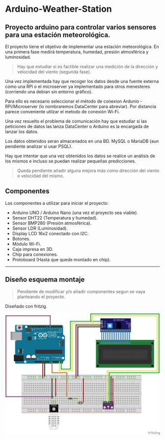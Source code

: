 # Arduino-Weather-Station
Proyecto arduino para controlar varios sensores para una estación meteorológica.
---

El proyecto tiene el objetivo de implementar una estación meteorológica. En una primera fase medirá temperatura, humedad, presión atmosférica y luminosidad. 

> Hay que estudiar si es factible realizar una medición de la dirección y velocidad del viento (segunda fase). 

Una vez implementada hay que recoger los datos desde una fuente externa como una RPi o el microserver ya implementado para otros menesteres (corriendo una debian sin entorno gráfico). 

Para ello es necesario seleccionar el método de conexion Ardunio - RPi/Microserver (lo nombraremos DataCenter para abreviar). Por distancia parece conveniente utilzar el metodo de conexión Wi-Fi.

Una vez resuelto el problema de comunicación hay que estudiar si las peticiones de datos las lanza DataCenter o Arduino es la encargada de lanzar los datos.

Los datos obtenidos seran almacenados en una BD. MySQL o MariaDB (aun pendiente analizar si usar PSQL).

Hay que intentar que una vez obtenidos los datos se realice un análisis de los mismos e incluso se puedan realizar pequeñas predicciones.

> Queda pendiente añadir alguna mejora más como dirección del viento o velocidad del mismo.

## Componentes

Los componentes a utilizar para iniciar el proyecto:

* Arduino UNO / Arduino Nano (una vez el proyecto sea viable).
* Sensor DHT22 (Temperatura y humedad).
* Sensor BMP280 (Presión atmosférica).
* Sensor LDR (Luminosidad).
* Display LCD 16x2 conectado con I2C.
* Botones.
* Módulo Wi-Fi.
* Caja impresa en 3D.
* Chip para conexiones.
* Protoboard (Hasta que quede montado en chip).

---

## Diseño esquema montaje

> Pendiente de modificar y/o añadir componentes segun se vaya planteando el proyecto.

Diseñado con fritzig.

![Imagen de idea_inicial](img/arduino-weather-station_bb.png)

